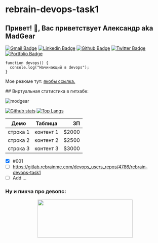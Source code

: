 # rebrain-devops-task1

## Привет! 👋, Вас приветствует Александр aka MadGear
[![Gmail Badge](https://img.shields.io/badge/-ishenko@gmail.com-c14438?style=flat&logo=Gmail&logoColor=white&link=mailto:ishenko@gmail.com)](mailto:ishenko@gmail.com) 
[![Linkedin Badge](https://img.shields.io/badge/-none-0072b1?style=flat&logo=Linkedin&logoColor=white&link=https://www.linkedin.com/in/none/)](https://www.linkedin.com/in/none/) [![Github Badge](https://img.shields.io/badge/-modgear-grey?style=flat&logo=github&logoColor=white&link=https://github.com/modgear/)](https://www.github.com/modgear/) [![Twitter Badge](https://img.shields.io/badge/-none-00acee?style=flat&logo=twitter&logoColor=white&link=https://twitter.com/none/)](https://www.twitter.com/none/) [![Portfolio Badge](https://img.shields.io/badge/portfolio-web-blue?style=flat&link=none@google.com/)](none@google.com/) 
```
function devops() {
  console.log("Начинающий в devops");
}
```
<p align='left'> Мое резюме тут: <a href='none ' target=_blank><u>якобы ссылка</u>.</a></p>
## Виртуальная статистика в гитхабе:
<p align=left> <img src=https://komarev.com/ghpvc/?username=modgear alt=modgear /> </p>

[![Github stats](https://github-readme-stats.vercel.app/api?username=modgear&show_icons=true&include_all_commits=true)](https://github.com/modgear/github-readme-stats)
[![Top Langs](https://github-readme-stats.vercel.app/api/top-langs/?username=modgear&layout=compact)](https://github.com/modgear/github-readme-stats)

| Демо       | Таблица                | ЗП |
| ------------- |:------------------:| -----:|
| строка 1     | контент 1    | $2000 |
| строка 2     | контент 2 |   $2500 |
| строка 3  | контент 3        |    $3000 |

- [x] #001
- [ ] https://gitlab.rebrainme.com/devops_users_repos/4786/rebrain-devops-task1
- [ ] Add ...

### Ну и пикча про девопс:
<div id="header" align="center">
  <img src="https://drive.google.com/uc?export=view&id=1HLS0TiEFH_G3EJj2WsbEPiFjWIOYQTd5" width="300" height="120"/>
</div>